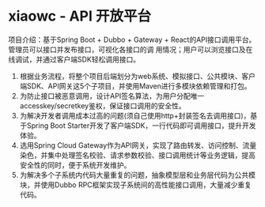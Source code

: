 # xiaowc - API 开放平台
项目介绍：基于Spring Boot + Dubbo + Gateway + React的API接口调用平台。管理员可以接口并发布接口，可视化各接口的调
用情况；用户可以浏览接口及在线调试，并通过客户端SDK轻松调用接口。
1. 根据业务流程，将整个项目后端划分为web系统、模拟接口、公共模块、客户端SDK、API网关这5个子项目，并使用Maven进行多模块依赖管理和打包。
2. 为防止接口被恶意调用，设计API签名算法，为用户分配唯一accesskey/secretkey鉴权，保证接口调用的安全性。
3. 为解决开发者调用成本过高的问题(须自己使用http+封装签名去调用接口)，基于Spring Boot Starter开发了客户端SDK，一行代码即可调用接口，提升开发体验。
4. 选用Spring Cloud Gateway作为API网关，实现了路由转发、访问控制、流量染色，并集中处理签名校验、请求参数校验、接口调用统计等业务逻辑，提高安全性的同时，便于系统开发维护。
5. 为解决多个子系统内代码大量重复的问题，抽象模型层和业务层代码为公共模块，并使用Dubbo RPC框架实现子系统间的高性能接口调用，大量减少重复代码。
